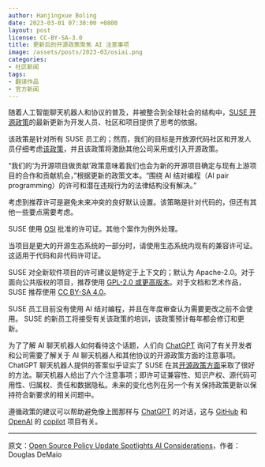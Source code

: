 ```yaml
---
author: Hanjingxue Boling
date: 2023-03-01 07:30:00 +0800
layout: post
license: CC-BY-SA-3.0
title: 更新后的开源政策聚焦 AI 注意事项
image: /assets/posts/2023-03/osiai.png
categories:
- 社区新闻
tags:
- 翻译作品
- 官方新闻
---
```


随着人工智能聊天机器人和协议的普及，并被整合到全球社会的结构中，[SUSE 开源政策](https://opensource.suse.com/legal/policy)的最新更新为开发人员、社区和项目提供了思考的依据。

该政策是针对所有 SUSE 员工的；然而，我们的目标是开放源代码社区和开发人员仔细考虑[该政策](https://opensource.suse.com/legal/policy)，并且该政策将激励其他公司采用或引入开源政策。

“我们的‘为开源项目做贡献’政策意味着我们也会为新的开源项目确定与现有上游项目的合作和贡献机会，”根据更新的政策文本。“围绕 AI 结对编程（AI pair programming）的许可和潜在违规行为的法律结构没有解决。”

考虑到推荐许可是避免未来冲突的良好默认设置。该策略是针对代码的，但还有其他一些要点需要考虑。

SUSE 使用 [OSI](https://opensource.org/) 批准的许可证。其他个案作为例外处理。

当项目是更大的开源生态系统的一部分时，请使用生态系统内现有的兼容许可证。这适用于代码和非代码许可证。

SUSE 对全新软件项目的许可建议是特定于上下文的；默认为 Apache-2.0。对于面向公共版权的项目，推荐使用 [GPL-2.0 或更高版本](https://www.gnu.org/licenses/old-licenses/gpl-2.0.en.html)。对于文档和艺术作品，SUSE 推荐使用 [CC BY-SA 4.0](https://creativecommons.org/licenses/by-sa/4.0/)。

SUSE 员工目前没有使用 AI 结对编程，并且在年度审查认为需要更改之前不会使用。 SUSE 的新员工将接受有关该政策的培训，该政策预计每年都会修订和更新。

为了了解 AI 聊天机器人如何看待这个话题，人们向 [ChatGPT](https://chat.openai.com/) 询问了有关开发者和公司需要了解关于 AI 聊天机器人和其他协议的开源政策方面的注意事项。ChatGPT 聊天机器人提供的答案似乎证实了 SUSE 在其[开源政策方面](https://opensource.suse.com/legal/policy)采取了很好的方法。聊天机器人给出了六个注意事项；即许可证兼容性、知识产权、源代码可用性、归属权、责任和数据隐私。未来的变化也列在另一个有关保持政策更新以保持符合新要求的相关问题中。

遵循政策的建议可以帮助避免像上图那样与 [ChatGPT](https://chat.openai.com/) 的对话，这与 [GitHub](https://github.com/) 和 [OpenAI](https://openai.com/) 的 [copilot](https://github.com/features/copilot) 项目有关。

------

原文：[Open Source Policy Update Spotlights AI Considerations](https://news.opensuse.org/2023/03/01/os-policy-up-spotlights-ai/)，作者：Douglas DeMaio
